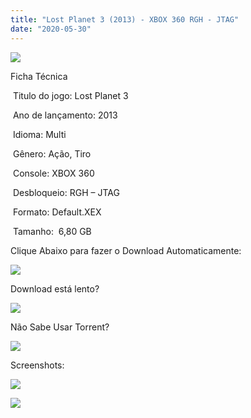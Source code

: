 ```yaml
---
title: "Lost Planet 3 (2013) - XBOX 360 RGH - JTAG"
date: "2020-05-30"
---
```


[![](https://1.bp.blogspot.com/-iajY1A8Hmxg/XtGPWWUSH6I/AAAAAAAAHnw/LzVsN_i9O_ErH9kDOBGHhXiN73FON4RrQCK4BGAsYHg/Screenshot_2.png)](https://1.bp.blogspot.com/-iajY1A8Hmxg/XtGPWWUSH6I/AAAAAAAAHnw/LzVsN_i9O_ErH9kDOBGHhXiN73FON4RrQCK4BGAsYHg/Screenshot_2.png)

Ficha Técnica

 Titulo do jogo: Lost Planet 3

 Ano de lançamento: 2013

 Idioma: Multi 

 Gênero: Ação, Tiro

 Console: XBOX 360

 Desbloqueio: RGH – JTAG

 Formato: Default.XEX

 Tamanho:  6,80 GB

Clique Abaixo para fazer o Download Automaticamente:

[![](https://1.bp.blogspot.com/-eNerQjlxWXg/Xsyoy1YwxPI/AAAAAAAAG8o/qs-0XGNQDR4jSn0uGinE3EzKZZ6GoZnEACPcBGAYYCw/s1600/LINK1.png)](https://zee.gl/3qJlI)

Download está lento? 

[![](https://1.bp.blogspot.com/-QBDuGFKyRJI/XsypYtiebuI/AAAAAAAAG8w/2RjkhEnbyOwqZwiSxt3jP8uux5MWubGIACLcBGAsYHQ/s1600/LINK3.png)](https://ultragames-torrents.blogspot.com/2020/05/como-acelerar-torrents.html)

Não Sabe Usar Torrent?

[![](https://1.bp.blogspot.com/-z801RGeeaF0/XsypYEdLUrI/AAAAAAAAG8s/Mg8nVcYZpQox_qkNZQ6YLcR9F0FWCX6FwCPcBGAYYCw/s1600/LINK2.png)](https://ultragames-torrents.blogspot.com/2020/04/como-baixar-jogos-com-o-utorrent.html)

Screenshots:

[![](https://1.bp.blogspot.com/-O_XZ8e7Ab2I/XtGmKNV0trI/AAAAAAAAHoc/eeXwORye6OE4ZNorcW6q5BUyqj_qHysqACK4BGAsYHg/s320/017699.jpg)](https://1.bp.blogspot.com/-O_XZ8e7Ab2I/XtGmKNV0trI/AAAAAAAAHoc/eeXwORye6OE4ZNorcW6q5BUyqj_qHysqACK4BGAsYHg/017699.jpg)

[![](https://1.bp.blogspot.com/-uXltk89Teik/XtGmjy0mp2I/AAAAAAAAHow/sdYw-0uDO4YZYsL9bMH1Z1y86nE4QTplACK4BGAsYHg/s320/maxresdefault{df0b4067d4cf89da3ca8e6c7a68e90e99b01985f87ec33497998002e9f13b411}2B{df0b4067d4cf89da3ca8e6c7a68e90e99b01985f87ec33497998002e9f13b411}25282{df0b4067d4cf89da3ca8e6c7a68e90e99b01985f87ec33497998002e9f13b411}2529.jpg)](https://1.bp.blogspot.com/-uXltk89Teik/XtGmjy0mp2I/AAAAAAAAHow/sdYw-0uDO4YZYsL9bMH1Z1y86nE4QTplACK4BGAsYHg/maxresdefault{df0b4067d4cf89da3ca8e6c7a68e90e99b01985f87ec33497998002e9f13b411}2B{df0b4067d4cf89da3ca8e6c7a68e90e99b01985f87ec33497998002e9f13b411}25282{df0b4067d4cf89da3ca8e6c7a68e90e99b01985f87ec33497998002e9f13b411}2529.jpg)
